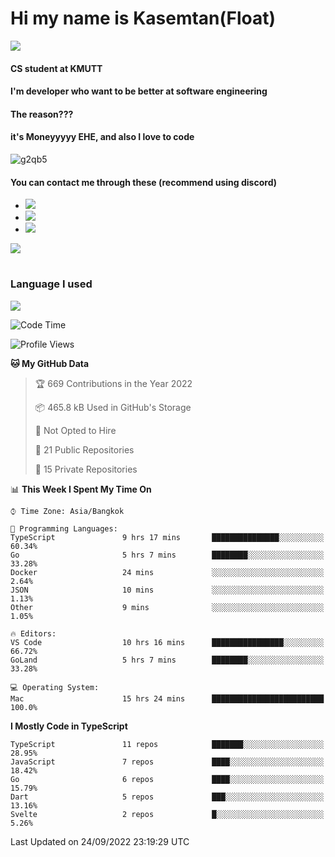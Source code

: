 # Hi my name is Kasemtan(Float)
![](https://64.media.tumblr.com/9c2a8f831efe8da556ffbf89cebb52c9/b86c1ab833a37e32-93/s1280x1920/d000dc22f75df64be2bc150f5fa69c4f6df6bb07.gifv)
#### CS student at KMUTT
#### I'm developer who want to be better at software engineering
#### The reason???
#### it's Moneyyyyy EHE, and also I love to code
![g2qb5](https://user-images.githubusercontent.com/69688279/175812510-9235eaf7-72f7-40d3-b163-56efa9aa5c6b.gif)

#### You can contact me through these (recommend using discord)
- [![](https://img.shields.io/badge/Discord-5865F2?logo=Discord&logoColor=white)](https://discordapp.com/users/278155096225742848)
- [![](https://img.shields.io/badge/Facebook-1877F2?logo=facebook&logoColor=white)](https://www.facebook.com/float.teavasirichokchai/)
- [![](https://img.shields.io/badge/linkedin-0A66C2?logo=linkedin&logoColor=white)](https://www.linkedin.com/in/kasemtan-teavasirichokchai-975531227/)

[![](https://github-readme-stats.vercel.app/api?username=FloatKasemtan&show_icons=true&theme=nightowl)]()
#
### Language I used
[![](https://github-readme-stats.vercel.app/api/top-langs/?username=FloatKasemtan&layout=compact&theme=nightowl)]()
<!--START_SECTION:waka-->
![Code Time](http://img.shields.io/badge/Code%20Time-731%20hrs%2021%20mins-blue)

![Profile Views](http://img.shields.io/badge/Profile%20Views-0-blue)

**🐱 My GitHub Data** 

> 🏆 669 Contributions in the Year 2022
 > 
> 📦 465.8 kB Used in GitHub's Storage 
 > 
> 🚫 Not Opted to Hire
 > 
> 📜 21 Public Repositories 
 > 
> 🔑 15 Private Repositories  
 > 
📊 **This Week I Spent My Time On** 

```text
⌚︎ Time Zone: Asia/Bangkok

💬 Programming Languages: 
TypeScript               9 hrs 17 mins       ███████████████░░░░░░░░░░   60.34% 
Go                       5 hrs 7 mins        ████████░░░░░░░░░░░░░░░░░   33.28% 
Docker                   24 mins             ░░░░░░░░░░░░░░░░░░░░░░░░░   2.64% 
JSON                     10 mins             ░░░░░░░░░░░░░░░░░░░░░░░░░   1.13% 
Other                    9 mins              ░░░░░░░░░░░░░░░░░░░░░░░░░   1.05%

🔥 Editors: 
VS Code                  10 hrs 16 mins      ████████████████░░░░░░░░░   66.72% 
GoLand                   5 hrs 7 mins        ████████░░░░░░░░░░░░░░░░░   33.28%

💻 Operating System: 
Mac                      15 hrs 24 mins      █████████████████████████   100.0%

```

**I Mostly Code in TypeScript** 

```text
TypeScript               11 repos            ███████░░░░░░░░░░░░░░░░░░   28.95% 
JavaScript               7 repos             ████░░░░░░░░░░░░░░░░░░░░░   18.42% 
Go                       6 repos             ████░░░░░░░░░░░░░░░░░░░░░   15.79% 
Dart                     5 repos             ███░░░░░░░░░░░░░░░░░░░░░░   13.16% 
Svelte                   2 repos             █░░░░░░░░░░░░░░░░░░░░░░░░   5.26%

```



 Last Updated on 24/09/2022 23:19:29 UTC
<!--END_SECTION:waka-->
<!--
**FloatKasemtan/FloatKasemtan** is a ✨ _special_ ✨ repository because its `README.md` (this file) appears on your GitHub profile.

Here are some ideas to get you started:

- 🔭 I’m currently working on ...
- 🌱 I’m currently learning ...
- 👯 I’m looking to collaborate on ...
- 🤔 I’m looking for help with ...
- 💬 Ask me about ...
- 📫 How to reach me: ...
- 😄 Pronouns: ...
- ⚡ Fun fact: ...
-->
